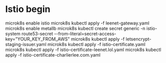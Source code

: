 # Istio begin
microk8s enable istio
microk8s kubectl apply -f leenet-gateway.yaml
microk8s enable metallb
microk8s kubectl create secret generic -n istio-system route53-secret --from-literal=secret-access-key="YOUR_KEY_FROM_AWS"
microk8s kubectl apply -f letsencrypt-staging-issuer.yaml
microk8s kubectl apply -f istio-certificate.yaml
microk8s kubectl apply -f istio-certificate-leenet.lol.yaml
microk8s kubectl apply -f istio-certificate-charlierlee.com.yaml